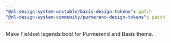 ```yaml
---
"@nl-design-system-unstable/basis-design-tokens": patch
"@nl-design-system-community/purmerend-design-tokens": patch
---
```


Make Fieldset legends bold for Purmerend and Basis thema.

